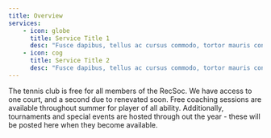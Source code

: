```yaml
---
title: Overview
services:
    - icon: globe
      title: Service Title 1
      desc: "Fusce dapibus, tellus ac cursus commodo, tortor mauris condimentum nibh, ut fermentum massa justo sit amet risus. Vivamus sagittis lacus vel augue laoreet rutrum faucibus dolor auctor. Sed posuere consectetur est at lobortis. Cras mattis consectetur purus sit amet fermentum. Cum sociis natoque penatibus et magnis dis parturient montes, nascetur ridiculus mus. Cras mattis consectetur purus sit amet fermentum."
    - icon: cog
      title: Service Title 2
      desc: "Fusce dapibus, tellus ac cursus commodo, tortor mauris condimentum nibh, ut fermentum massa justo sit amet risus. Vivamus sagittis lacus vel augue laoreet rutrum faucibus dolor auctor. Sed posuere consectetur est at lobortis. Cras mattis consectetur purus sit amet fermentum. Cum sociis natoque penatibus et magnis dis parturient montes, nascetur ridiculus mus. Cras mattis consectetur purus sit amet fermentum."
---
```


The tennis club is free for all members of the RecSoc. We have access to one court, and a second due to renevated soon. Free coaching sessions are available throughout summer for player of all ability. Additionally, tournaments and special events are hosted through out the year - these will be posted here when they become available.


